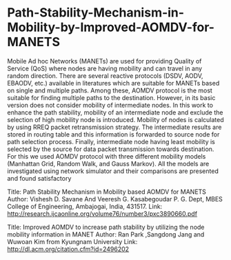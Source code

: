 # Path-Stability-Mechanism-in-Mobility-by-Improved-AOMDV-for-MANETS

Mobile Ad hoc Networks (MANETs) are used for providing Quality of Service (QoS) where nodes are having mobility and can travel in any random direction. There are several reactive protocols (DSDV, AODV, EBAODV, etc.) available in literatures which are suitable for MANETs based on single and multiple paths. Among these, AOMDV protocol is the most suitable for finding multiple paths to the destination. However, in its basic version does not consider mobility of intermediate nodes. In this work to enhance the path stability, mobility of an intermediate node and exclude the selection of high mobility node is introduced. Mobility of nodes is calculated by using RREQ packet retransmission strategy. The intermediate results are stored in routing table and this information is forwarded to source node for path selection process. Finally, intermediate node having least mobility is selected by the source for data packet transmission towards destination. For this we used AOMDV protocol with three different mobility models (Manhattan Grid, Random Walk, and Gauss Markov). All the models are investigated using network simulator and their comparisons are presented and found satisfactory

Title: Path Stability Mechanism in Mobility based AOMDV for MANETS
Author: Vishesh D. Savane And Veeresh G. Kasabegoudar P. G. Dept, MBES College of Engineering, Ambajogai, India, 431517.
Link: http://research.ijcaonline.org/volume76/number3/pxc3890660.pdf
 
Title: Improved AOMDV to increase path stability by utilizing the node mobility information in MANET
Author: Ran Park ,Sangdong Jang and  Wuwoan Kim  from Kyungnam University
Link: http://dl.acm.org/citation.cfm?id=2496202
